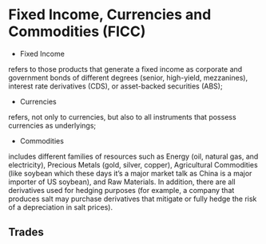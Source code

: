 # Fixed Income, Currencies and Commodities (FICC) 

* Fixed Income 

refers to those products that generate a fixed income as corporate and government bonds of different degrees (senior, high-yield, mezzanines), interest rate derivatives (CDS), or asset-backed securities (ABS);

* Currencies 

refers, not only to currencies, but also to all instruments that possess currencies as underlyings;

* Commodities 

includes different families of resources such as Energy (oil, natural gas, and electricity), Precious Metals (gold, silver, copper), Agricultural Commodities (like soybean which these days it’s a major market talk as China is a major importer of US soybean), and Raw Materials. In addition, there are all derivatives used for hedging purposes (for example, a company that produces salt may purchase derivatives that mitigate or fully hedge the risk of a depreciation in salt prices).

## Trades